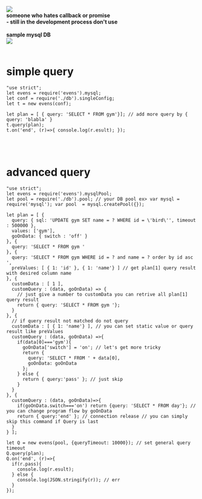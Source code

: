 <img src="http://postfiles5.naver.net/MjAxNzAzMTVfMjMz/MDAxNDg5NTY4NjY0OTEw.NW1l-5VOppvl5pdxBfUnBJGv5bmnM7NM6sPoUr4fNQwg.c44oVld7u1gitW1YDpk-B9qGKrTKlkqSrfkjGpQyllYg.PNG.synth9/ev.PNG?type=w2"></img>
<br><b>someone who hates callback or promise</b>
<br><b> - still in the development process don't use </b>
<br><br>
<b>sample mysql DB</b>
<br>
<img src="http://postfiles12.naver.net/MjAxNzAzMjJfNSAg/MDAxNDkwMTUwODY4MTQ4.Z5KxDrrNyRgB42XJMAkGEPAT88DD8nWrhaHgWWQdNQsg.g9mqlU1JUriax-jNoBElUIfiyVRiXgVSz7V0uj9dmU4g.PNG.synth9/dd.PNG?type=w2"></img>
<br><br>

# simple query
```
"use strict";
let evens = require('evens').mysql;
let conf = require('./db').singleConfig;
let t = new evens(conf);

let plan = [ { query: 'SELECT * FROM gym'}]; // add more query by { query: 'blabla' }
t.query(plan);
t.on('end', (r)=>{ console.log(r.esult); });
```
<br><br>

# advanced query
```
"use strict";
let evens = require('evens').mysqlPool;
let pool = require('./db').pool; // your DB pool ex> var mysql = require('mysql'); var pool  = mysql.createPool({});

let plan = [ {
  query: { sql: 'UPDATE gym SET name = ? WHERE id = \'bird\'', timeout : 500000 },
  values: ['gym'],
  goOnData: { switch : 'off' }
}, {
  query: 'SELECT * FROM gym '
}, {
  query: 'SELECT * FROM gym WHERE id = ? and name = ? order by id asc ',
  preValues: [ { 1: 'id' }, { 1: 'name'} ] // get plan[1] query result with desired column name
}, {
  customData : [ 1 ],
  customQuery : (data, goOnData) => {
    // just give a number to customData you can retrive all plan[1] query result 
    return { query: 'SELECT * FROM gym '};
  }
}, {
  // if query result not matched do not query
  customData : [ { 1: 'name'} ], // you can set static value or query result like preValues
  customQuery : (data, goOnData) =>{
    if(data[0]==='gym'){
      goOnData['switch'] = 'on'; // let's get more tricky
      return {
        query: 'SELECT * FROM ' + data[0],
        goOnData: goOnData 
      };
    } else {
      return { query:'pass' }; // just skip
    }
  }
}, {
  customQuery : (data, goOnData)=>{
    if(goOnData.switch==='on') return {query: 'SELECT * FROM day'}; // you can change program flow by goOnData
    return { query:'end' }; // connection release // you can simply skip this command if Query is last
  }
} ];

let Q = new evens(pool, {queryTimeout: 10000}); // set general query timeout
Q.query(plan);
Q.on('end', (r)=>{
  if(r.pass){
    console.log(r.esult);    
  } else {
    console.log(JSON.stringify(r)); // err
  }
});
```
